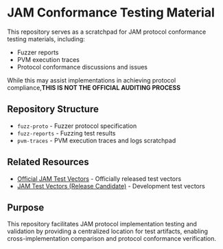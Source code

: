 # JAM Conformance Testing Material

This repository serves as a scratchpad for JAM protocol conformance testing
materials, including:

- Fuzzer reports 
- PVM execution traces
- Protocol conformance discussions and issues

While this may assist implementations in achieving protocol compliance,**THIS IS NOT THE OFFICIAL AUDITING PROCESS**

## Repository Structure

- `fuzz-proto` - Fuzzer protocol specification
- `fuzz-reports` - Fuzzing test results
- `pvm-traces` - PVM execution traces and logs scratchpad

## Related Resources

- [Official JAM Test Vectors](https://github.com/w3f/jamtestvectors) - Officially released test vectors
- [JAM Test Vectors (Release Candidate)](https://github.com/davxy/jam-test-vectors) - Development test vectors

## Purpose

This repository facilitates JAM protocol implementation testing and
validation by providing a centralized location for test artifacts, enabling
cross-implementation comparison and protocol conformance verification.
